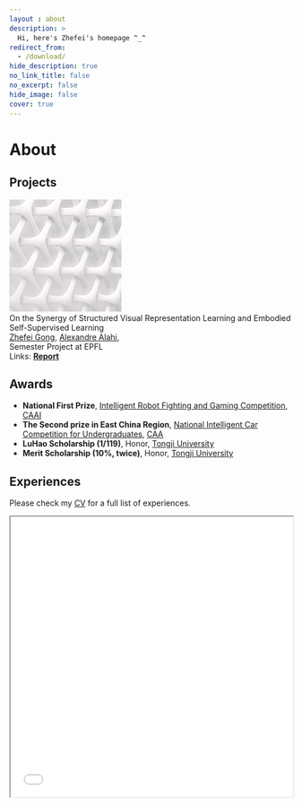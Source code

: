 ```yaml
---
layout : about 
description: >
  Hi, here's Zhefei's homepage ^_^
redirect_from:
  - /download/
hide_description: true
no_link_title: false 
no_excerpt: false 
hide_image: false
cover: true
---
```


<!--************************************************************************************************-->
# About

<!--author-->



<!--************************************************************************************************-->
## Projects

<!-- Manipulation Consistency -->
<div class="publication">
  <!-- SHOWCASE -->
  <div class="pub-image">
    <img src="/assets/ori/test_200x200.png" alt="Manipulation-Consistency">
  </div>
  <!-- INFORMATION -->
  <div class="pub-info">
    <!-- Title -->
    <span class="bolder-title">On the Synergy of Structured Visual Representation Learning and Embodied Self-Supervised Learning</span>
    <!-- Authors -->
    <br>
      <a href="/"><span class="author-zhefei">Zhefei Gong</span></a>, 
      <a href="https://scholar.google.com/citations?user=UIhXQ64AAAAJ&hl=en">Alexandre Alahi</a>, 
    <!-- Info -->
    <br>
      <span class="bold-italic">Semester Project at EPFL</span>
    <!-- Link -->
    <br>Links: 
      <a href="https://drive.google.com/file/d/1KNuARoVHr2YTLLI7xYFpCStODf1jF1Pa/view?usp=sharing"><strong>Report</strong></a> 
  </div>
</div>


<!--************************************************************************************************-->
## Awards

* **National First Prize**, [Intelligent Robot Fighting and Gaming Competition](http://www.robo-maker.org/), [CAAI](https://en.caai.cn/)
* **The Second prize in East China Region**, [National Intelligent Car Competition for Undergraduates](https://www.smartcar.zone/), [CAA](http://en.caa.org.cn/)
* **LuHao Scholarship (1/119)**, Honor, [Tongji University](https://en.tongji.edu.cn/p/#/)
* **Merit Scholarship (10%, twice)**, Honor, [Tongji University](https://en.tongji.edu.cn/p/#/)


<!--************************************************************************************************-->
## Experiences

Please check my [CV](/assets//zhefei/cv.pdf) for a full list of experiences.

<p>
<iframe src="/assets//zhefei/cv.pdf" width="100%" height="500px">
    This browser does not support PDFs. Please download the PDF to view it: <a href="/assets//zhefei/cv.pdf">Download PDF</a>.
</iframe>
</p>

